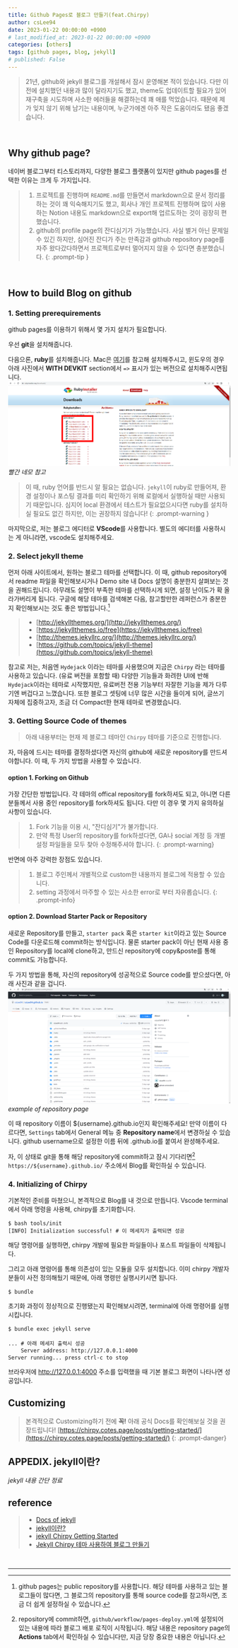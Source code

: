 ```yaml
---
title: Github Pages로 블로그 만들기(feat.Chirpy)
author: csLee94
date: 2023-01-22 00:00:00 +0900
# last_modified_at: 2023-01-22 00:00:00 +0900
categories: [others]
tags: [github pages, blog, jekyll]
# published: False
---
```



> 21년, github와 jekyll 블로그를 개설해서 잠시 운영해본 적이 있습니다. 다만 이전에 설치했던 내용과 많이 달라지기도 했고, theme도 업데이트할 필요가 있어 재구축을 시도하며
 사소한 에러들을 해결하는데 꽤 애를 먹었습니다. 때문에 제가 잊지 않기 위해 남기는 내용이며, 누군가에겐 아주 작은 도움이라도 됐음 좋겠습니다.

<br>

## Why github page?

네이버 블로그부터 티스토리까지, 다양한 블로그 플랫폼이 있지만 github pages를 선택한 이유는 크게 두 가지입니다.
> 1. 프로젝트를 진행하며 `README.md`를 만들면서 markdown으로 문서 정리를 하는 것이 꽤 익숙해지기도 했고, 회사나 개인 프로젝트 진행하며 많이 사용하는 Notion 내용도 markdown으로 export해 업르도하는 것이 굉장히 편했습니다.
> 2. github의 profile page의 잔디심기가 가능했습니다. 사실 별거 아닌 문제일 수 있긴 하지만, 심어진 잔디가 주는 만족감과 github repository page를 자주 왔다갔다하면서 프로젝트로부터 멀어지지 않을 수 있다면 충분했습니다.
{: .prompt-tip }

<br>

## How to build Blog on github

### 1. Setting prerequirements
github pages를 이용하기 위해서 몇 가지 설치가 필요합니다.

우선 **git**을 설치해줍니다.

다음으론, **ruby**를 설치해줍니다. Mac은 [여기]( https://jekyllrb.com/docs/installation/macos/)를 참고해 설치해주시고, 윈도우의 경우 아래 사진에서 **WITH DEVKIT** section에서 `=>` 표시가 있는 버전으로 설치해주시면됩니다.
![img](/assets/img/blog-update/img_1.png)
_빨간 네모 참고_

> 이 때, ruby 언어를 반드시 알 필요는 없습니다. `jekyll`이 ruby로 만들어져, 환경 설정이나 포스팅 결과를 미리 확인하기 위해 로컬에서 실행하실 때만 사용되기 때문입니다. 심지어 local 환경에서 테스트가 필요없으시다면 ruby를 설치하실 필요도 없긴 하지만, 이는 권장하지 않습니다!
{: .prompt-warning }

마지막으로, 저는 블로그 에디터로 **VScode**를 사용합니다. 별도의 에디터를 사용하시는 게 아니라면, vscode도 설치해주세요.

### 2. Select jekyll theme
먼저 아래 사이트에서, 원하는 블로그 테마를 선택합니다. 이 때, github repository에서 readme 파일을 확인해보시거나 Demo site 내 Docs 설명이 충분한지 살펴보는 것을 권해드립니다. 아무래도 설명이 부족한 테마를 선택하시게 되면, 설정 난이도가 확 올라가버리게 됩니다. 구글에 해당 테마를 검색해본 다음, 참고할만한 레퍼런스가 충분한지 확인해보시는 것도 좋은 방법입니다.[^footnote_1]
> - [http://jekyllthemes.org/](http://jekyllthemes.org/)
> - [https://jekyllthemes.io/free](https://jekyllthemes.io/free)
> - [http://themes.jekyllrc.org/](http://themes.jekyllrc.org/)
> - [https://github.com/topics/jekyll-theme](https://github.com/topics/jekyll-theme)

참고로 저는, 처음엔 `Hydejack` 이라는 테마를 사용했으며 지금은 `Chirpy` 라는 테마를 사용하고 있습니다. (유료 버전을 포함할 때) 다양한 기능들과 화려한 UI에 반해 `Hydejack`이라는 테마로 시작했지만, 유료버전 전용 기능부터 자잘한 기능을 제가 다루기엔 버겁다고 느꼈습니다. 또한 블로그 셋팅에 너무 많은 시간을 들이게 되어, 글쓰기 자체에 집중하고자, 조금 더 Compact한 현재 테마로 변경했습니다.

### 3. Getting Source Code of themes
> 아래 내용부터는 현재 제 블로그 테마인 `Chirpy` 테마를 기준으로 진행합니다.

자, 마음에 드시는 테마를 결정하셨다면 자신의 github에 새로운 repository를 만드셔야합니다. 이 때, 두 가지 방법을 사용할 수 있습니다.

#### option 1. Forking on Github
가장 간단한 방법입니다. 각 테마의 offical repository를 fork하셔도 되고, 아니면 다른 분들께서 사용 중인 repository를 fork하셔도 됩니다. 다만 이 경우 몇 가지 유의하실 사항이 있습니다. 
> 1. Fork 기능을 이용 시, "잔디심기"가 불가합니다.
> 2. 만약 특정 User의 repository를 fork하셨다면, GA나 social 계정 등 개별 설정 파일들을 모두 찾아 수정해주셔야 합니다.
{: .prompt-warning}

반면에 아주 강력한 장점도 있습니다.
> 1. 블로그 주인께서 개별적으로 custom한 내용까지 블로그에 적용할 수 있습니다.
> 2. setting 과정에서 마주할 수 있는 사소한 error로 부터 자유롭습니다.
{: .prompt-info}

#### option 2. Download Starter Pack or Repository
새로운 Repository를 만들고, `starter pack` 혹은 `starter kit`이라고 있는 Source Code를 다운로드해 commit하는 방식입니다. 물론 starter pack이 아닌 현재 사용 중인 Repository를 local에 clone하고, 만드신 repository에 copy&poste를 통해 commit도 가능합니다.


두 가지 방법을 통해, 자신의 repository에 성공적으로 Source code를 받으셨다면, 아래 사진과 같을 겁니다.
![img](/assets/img/blog-update/img_2.png)
_example of repository page_

이 때 repository 이름이 ${username}.github.io인지 확인해주세요! 만약 이름이 다르다면, `Settings` tab에서 General 메뉴 중 **Repository name**에서 변경하실 수 있습니다. github username으로 설정한 이름 뒤에 .github.io를 붙여서 완셩해주세요.

자, 이 상태로 git을 통해 해당 repository에 commit하고 잠시 기다리면[^footnote_2] `https://${username}.github.io/` 주소에서 Blog를 확인하실 수 있습니다. 


### 4. Initializing of Chirpy
기본적인 준비를 마쳤으니, 본격적으로 Blog를 내 것으로 만듭니다. Vscode terminal에서 아래 명령을 사용해, chirpy를 초기화합니다.

```terminal
$ bash tools/init
[INFO] Initialization successful! # 이 메세지가 출력되면 성공
```

해당 명령어를 실행하면, chirpy 개발에 필요한 파일들이나 포스트 파일들이 삭제됩니다. 

그리고 아래 명령어를 통해 의존성이 있는 모듈을 모두 설치합니다. 이미 chirpy 개발자 분들이 사전 정의해뒀기 때문에, 아래 명령만 실행시키시면 됩니다.

```terminal
$ bundle
```

초기화 과정이 정상적으로 진행됐는지 확인해보시려면, terminal에 아래 명령어를 실행시킵니다.

```terminal
$ bundle exec jekyll serve

... # 아래 메세지 출력시 성공
    Server address: http://127.0.0.1:4000
Server running... press ctrl-c to stop
```

브라우저에 http://127.0.0.1:4000 주소를 입력했을 때 기본 블로그 화면이 나타나면 성공입니다.

## Customizing
> 본격적으로 Customizing하기 전에 **꼭!** 아래 공식 Docs를 확인해보실 것을 권장드립니다!
> [https://chirpy.cotes.page/posts/getting-started/](https://chirpy.cotes.page/posts/getting-started/)
{: .prompt-danger}

## APPEDIX. jekyll이란?
*jekyll 내용 간단 정료*


## reference
> - [Docs of jekyll](https://jekyllrb.com/docs/)
> - [jekyll이란?](https://cheershennah.tistory.com/214)
> - [jekyll Chirpy Getting Started](https://chirpy.cotes.page/posts/getting-started/)
> - [Jekyll Chirpy 테마 사용하여 블로그 만들기](https://www.irgroup.org/posts/jekyll-chirpy/)

<br>

---
[^footnote_1]: github pages는 public repository를 사용합니다. 해당 테마를 사용하고 있는 블로그들이 많다면, 그 블로그의 repository를 통해 source code를 참고하시면, 조금 더 쉽게 설정하실 수 있습니다.

[^footnote_2]: repository에 commit하면, `github/workflow/pages-deploy.yml`에 설정되어 있는 내용에 따라 블로그 배포 로직이 시작됩니다. 해당 내용은 repository page의 **Actions** tab에서 확인하실 수 있습니다만, 지금 당장 중요한 내용은 아닙니다.
